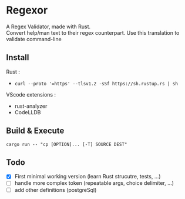 # Regexor
A Regex Validator, made with Rust.  
Convert help/man text to their regex counterpart. Use this translation to validate command-line

## Install
Rust :
- `curl --proto '=https' --tlsv1.2 -sSf https://sh.rustup.rs | sh`

VScode extensions : 
- rust-analyzer
- CodeLLDB

## Build & Execute
`cargo run -- "cp [OPTION]... [-T] SOURCE DEST"`

## Todo
- [x] First minimal working version (learn Rust strucutre, tests, ...)  
- [ ] handle more complex token (repeatable args, choice delimiter, ...)  
- [ ] add other definitions (postgreSql)  
